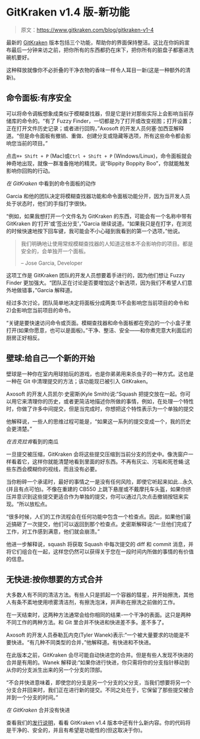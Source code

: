 # GitKraken v1.4 版-新功能

> 原文：<https://www.gitkraken.com/blog/gitkraken-v1-4>

最新的 [GitKraken](https://www.gitkraken.com/) 版本包括三个功能，帮助你的界面保持整洁。这比在你妈妈宣布最后一分钟来访之前，把你所有的东西都扔在床下，把你所有的脏盘子都塞进洗碗机要好。

这种释放就像你不必折叠的干净衣物的香味一样令人耳目一新(这是一种额外的清新)。

## **命令面板:有序安全**

可以将命令调板想象成类似于模糊查找器，但是它是针对那些实际上会影响当前存储库的命令的。“有了 Fuzzy Finder，一切都是为了打开或改变视图；打开设置；正在打开文件历史记录；或者进行回购，”Axosoft 的开发人员何塞·加西亚解释道。“但是命令面板有撤销、重做、创建分支或隐藏等选项，所有这些命令都会影响您当前的项目。”

点击`⌘+ Shift + P` (Mac)或`Ctrl + Shift + P` (Windows/Linux)，命令面板就会神奇地出现，就像一群准备拖地的精灵。说“Bippity Boppity Boo”，你就能触发影响你回购的行动。

*在 GitKraken* 中看到的命令面板的动作

Garcia 和他的团队决定将模糊查找器功能和命令面板功能分开，因为当开发人员处于状态时，他们的手指打字很快。

“例如，如果我想打开一个文件名为 GitKraken 的东西，可能会有一个名称中带有 GitKraken 的‘打开’或‘签出分支’，”Garcia 继续说道。“如果我只是在打字，在浏览的时候快速地按下回车键，我可能会不小心碰到我看到的第一个选项，”他说。

> 我们明确地让使用常规模糊查找器的人知道这根本不会影响你的项目。都是安全的，会单独开一个面板。
> 
> – Jose Garcia, Developer

这项工作是 GitKraken 团队的开发人员想要着手进行的，因为他们想让 Fuzzy Finder 更加强大。“团队正在讨论是否要增加这个新选项，因为我们不希望人们意外地做错事，”Garcia 解释道。

经过多次讨论，团队简单地决定将面板分成两类:1)不会影响您当前项目的命令和 2)会影响您当前项目的命令。

“关键是要快速访问命令或页面。模糊查找器和命令面板都在旁边的一个小盒子里打开(如果你愿意，也可以是面板)。”干净、整洁、安全——和你煮完意大利面后的厨房正好相反。

## 壁球:给自己一个新的开始

壁球是一种你在室内用球拍玩的游戏，也是你弟弟用来杀虫子的一种方式。这也是一种在 Git 中清理提交的方法；该功能现已被引入 GitKraken。

Axosoft 的开发人员凯尔·史密斯(Kyle Smith)说:“Squash 把提交放在一起。你可以用它来清理你的历史，或者更简洁地描述你所做的事情，例如，在处理一个特性时，你做了许多中间提交，但是当完成时，你想把这个特性表示为一个单独的提交

他解释说，一些人的思维过程可能是，“如果这一系列的提交变成一个，我的历史会更清楚。”

*在吉克拉肯*看到的南瓜

一旦提交被压缩，GitKraken 会将这些提交压缩到当前分支的历史中。像洗窗户一样看着它，这样你就能清楚地看到里面的好东西。不再有灰尘、污垢和死苍蝇:这些东西会模糊你的视线，而且没有必要。

当你粉碎一个承诺时，最好的事情之一是没有任何风险，即使它听起来如此…永久(并且有点可怕)。不像在重建的 CB550 上跳下悬崖或不戴摩托车头盔，如果你挤压并意识到这些提交更适合作为单独的提交，你可以通过几次点击撤销按钮来实现。“所以放松点。

“很多时候，人们的工作流程会在任何功能中包含一个检查点。因此，如果他们最近搞砸了一次提交，他们可以返回到那个检查点。史密斯解释说:“一旦他们完成了工作，对工作感到满意，他们就会崩溃。”

他进一步解释说，squash 将获取 Squash 中每次提交的 diff 和 commit 消息，并将它们组合在一起，这样您仍然可以获得关于您在一段时间内所做的事情的有价值的信息。

## **无快进:按你想要的方式合并**

大多数人有不同的清洁方法。有些人只是抓起一个容器的彗星，并开始擦洗，其他人有条不紊地使用喷雾清洁剂，有擦洗泡沫，并声称在擦洗之前做的工作。

在一天结束时，这两种方法通常会给你相同的结果-一个干净的表面。这只是两种不同工作的两种方法。和 Git 里合并不快进和快进差不多。差不多了。

Axosoft 的开发人员泰勒瓦内克(Tyler Wanek)表示:“一个被大量要求的功能是不要快进。“有几种不同类型的合并，”他解释道。有快进和不快进。

在此版本之前，GitKraken 会尽可能自动快进您的合并。但是有些人发现不快进的合并是有用的。Wanek 解释说:“如果你进行快进，你只需将你的分支指针移动到从你的分支派生出来的另一个分支的顶部。

“不合并快进意味着，即使您的分支是另一个分支的父分支，当我们想要将另一个分支合并回来时，我们正在进行新的提交。不同之处在于，它保留了那些提交被合并到一个分支的时间。”

*在 GitKraken* 合并没有快进

查看我们的[发行说明](https://www.gitkraken.com/release-notes)，看看 GitKraken v1.4 版本中还有什么新内容。你的代码将是干净的、安全的，并且有希望是功能性的(但这取决于你)。